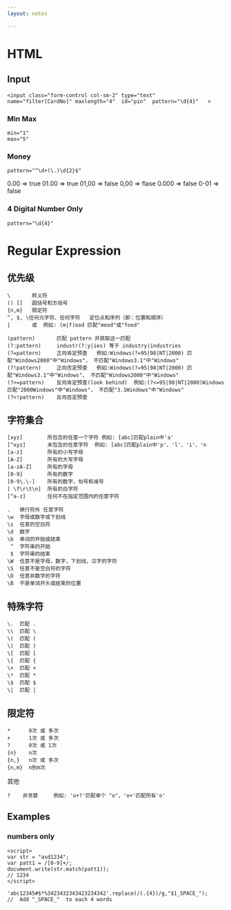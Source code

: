 ```yaml
---
layout: notes

---
```


#   HTML 
##  Input 
```
<input class="form-control col-sm-2" type="text"  name="filter[CardNo]" maxlength="4"  id="pin"  pattern="\d{4}"   >
```
### Min Max 
```
min="1" 
max="5"
```


### Money 
```
pattern="^\d+(\.)\d{2}$" 
```
0.00  => true
01.00 => true
01,00 => false
0,00  => flase
0.000 => false
0-01  => false
### 4 Digital Number Only 
```
pattern="\d{4}"
```

#  Regular Expression 
##  优先级
```
\       转义符
() []   圆括号和方括号
{n,m}   限定符
^, $, \任何元字符、任何字符	定位点和序列（即：位置和顺序）
|       或  例如: (m|f)ood 匹配"mood"或"food"
```
```
(pattern)   	匹配 pattern 并获取这一匹配
(?:pattern) 	industr(?:y|ies) 等于 industry|industries
(?=pattern)  	正向肯定预查   例如:Windows(?=95|98|NT|2000) 匹配"Windows2000"中"Windows"， 不匹配"Windows3.1"中"Windows"
(?!pattern) 	正向否定预查   例如:Windows(?=95|98|NT|2000) 匹配"Windows3.1"中"Windows"， 不匹配"Windows2000"中"Windows"
(?<=pattern) 	反向肯定预查(look behind)  例如:(?<=95|98|NT|2000)Windows 匹配"2000Windows"中"Windows"， 不匹配"3.1Windows"中"Windows"
(?<!pattern)	反向否定预查
```
##  字符集合
```
[xyz]        所包含的任意一个字符 例如: [abc]匹配plain中'a'
[^xyz]       未包含的任意字符  例如: [abc]匹配plain中'p'、'l'、'i'、'n
[a-z]        所有的小写字母 
[A-Z]        所有的大写字母 
[a-zA-Z]     所有的字母 
[0-9]        所有的数字 
[0-9\.\-]    所有的数字，句号和减号 
[ \f\r\t\n]  所有的白字符
[^a-z]       任何不在指定范围内的任意字符
```
```
.	换行符外 任意字符
\w	字母或数字或下划线
\s	任意的空白符
\d	数字
\b	单词的开始或结束
 ^  字符串的开始
 $  字符串的结束
\W	任意不是字母，数字，下划线，汉字的字符
\S	任意不是空白符的字符
\D	任意非数字的字符
\B	不是单词开头或结束的位置
```
##    特殊字符
```
\.  匹配 .
\\  匹配 \ 
\(  匹配 (
\)  匹配 )
\[  匹配 [
\{  匹配 {
\+  匹配 +
\*  匹配 *
\$  匹配 $
\|  匹配 |
```
##    限定符
```
*      0次 或 多次
+      1次 或 多次
?      0次 或 1次
{n}    n次
{n,}   n次 或 多次
{n,m}  n到m次

```
其他
```
?    非贪婪     例如: 'o+?'匹配单个 "o"，'o+'匹配所有'o'
```

## Examples
### numbers only
```
<script>
var str = "asd1234";
var patt1 = /[0-9]+/;
document.write(str.match(patt1));
// 1234
</script>
```

```
'abc12345#$*%3423432343423234342'.replace(/(.{4})/g,"$1_SPACE_");   
//  Add "_SPACE_"  to each 4 words 
```


